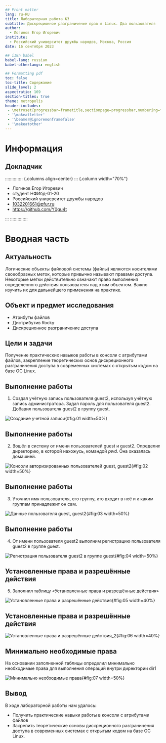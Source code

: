 ```yaml
---
## Front matter
lang: ru-RU
title: Лабораторная работа №3
subtitle: Дискреционное разграничение прав в Linux. Два пользователя
author:
  - Логинов Егор Игоревич
institute:
  - Российский университет дружбы народов, Москва, Россия
date: 16 сентября 2023

## i18n babel
babel-lang: russian
babel-otherlangs: english

## Formatting pdf
toc: false
toc-title: Содержание
slide_level: 2
aspectratio: 169
section-titles: true
theme: metropolis
header-includes:
 - \metroset{progressbar=frametitle,sectionpage=progressbar,numbering=fraction}
 - '\makeatletter'
 - '\beamer@ignorenonframefalse'
 - '\makeatother'
---
```


# Информация

## Докладчик

:::::::::::::: {.columns align=center}
::: {.column width="70%"}

  * Логинов Егор Игоревич
  * студент НФИбд-01-20
  * Российский университет дружбы народов
  * [1032201661@pfur.ru](mailto:1032201661@pfur.ru)
  * <https://github.com/Y0gu4t>

:::
::::::::::::::

# Вводная часть

## Актуальность

Логические объекты файловой системы (файлы) являются носителями своеобразных меток, которые привычно называют правами доступа. Некоторые метки действительно означают право выполнения определенного действия пользователя над этим объектом. Важно изучить их для дальнейшего применения на практике.


## Объект и предмет исследования

- Атрибуты файлов
- Дистрибутив Rocky
- Дискреционное разграничение доступа

## Цели и задачи

Получение практических навыков работы в консоли с атрибутами файлов, закрепление теоретических основ дискреционного разграничения доступа в современных системах с открытым кодом на базе ОС Linux.


## Выполнение работы

1. Cоздал учётную запись пользователя guest2, используя учётную запись администратора. Задал пароль для пользователя guest2. Добавил пользователя guest2 в группу guest.

![Создание учетной записи](image/fig01.png){#fig:01 width=50%}


## Выполнение работы

2. Вошёл в систему от имени пользователей guest и guest2. 
Определил директорию, в которой нахожусь, командой $pwd$. Она оказалась домашней.

![Консоли авторизированных пользователей guest, guest2](image/fig02.png){#fig:02 width=50%}


## Выполнение работы

3. Уточнил имя пользователя, его группу, кто входит в неё и к каким группам принадлежит он сам.


![Данные пользователя guest, guest2](image/fig03.png){#fig:03 width=50%}



## Выполнение работы

4. От имени пользователя guest2 выполним регистрацию пользователя guest2 в группе guest.

![Регистрация пользователя guest2 в группе guest](image/fig04.png){#fig:04 width=50%}


## Установленные права и разрешённые действия

5. Заполнил таблицу «Установленные права и разрешённые действия»

![Установленные права и разрешённые действия](image/fig05.png){#fig:05 width=40%}


## Установленные права и разрешённые действия

![Установленные права и разрешённые действия_2](image/fig06.png){#fig:06 width=40%}


## Минимально необходимые права

На основании заполненной таблицы определил минимально необходимые права для выполнения операций внутри директории dir1

![Минимально необходимые права](image/fig07.png){#fig:07 width=50%}



## Вывод

В ходе лабораторной работы нам удалось:

- Получить практические навыки работы в консоли с атрибутами файлов
- Закрепить теоретические основы дискреционного разграничения доступа в современных системах с открытым кодом на базе ОС Linux.


